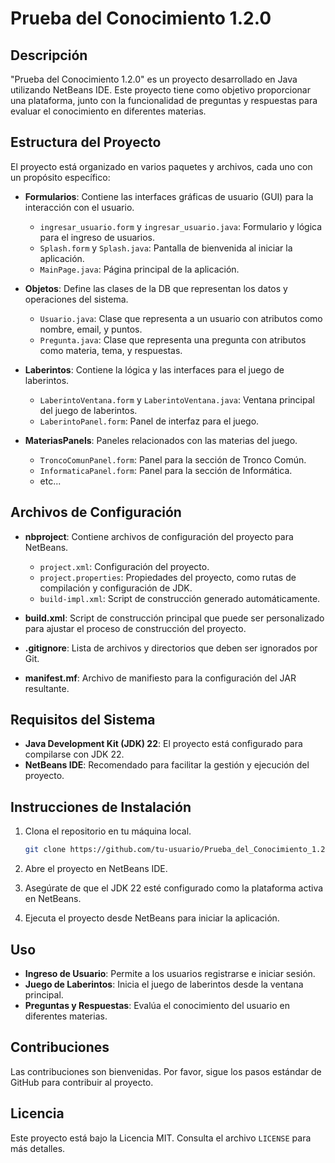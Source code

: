 # Prueba del Conocimiento 1.2.0

## Descripción

"Prueba del Conocimiento 1.2.0" es un proyecto desarrollado en Java utilizando NetBeans IDE. Este proyecto tiene como objetivo proporcionar una plataforma, junto con la funcionalidad de preguntas y respuestas para evaluar el conocimiento en diferentes materias.

## Estructura del Proyecto

El proyecto está organizado en varios paquetes y archivos, cada uno con un propósito específico:

- **Formularios**: Contiene las interfaces gráficas de usuario (GUI) para la interacción con el usuario.
  - `ingresar_usuario.form` y `ingresar_usuario.java`: Formulario y lógica para el ingreso de usuarios.
  - `Splash.form` y `Splash.java`: Pantalla de bienvenida al iniciar la aplicación.
  - `MainPage.java`: Página principal de la aplicación.

- **Objetos**: Define las clases de la DB que representan los datos y operaciones del sistema.
  - `Usuario.java`: Clase que representa a un usuario con atributos como nombre, email, y puntos.
  - `Pregunta.java`: Clase que representa una pregunta con atributos como materia, tema, y respuestas.

- **Laberintos**: Contiene la lógica y las interfaces para el juego de laberintos.
  - `LaberintoVentana.form` y `LaberintoVentana.java`: Ventana principal del juego de laberintos.
  - `LaberintoPanel.form`: Panel de interfaz para el juego.

- **MateriasPanels**: Paneles relacionados con las materias del juego.
  - `TroncoComunPanel.form`: Panel para la sección de Tronco Común.
  - `InformaticaPanel.form`: Panel para la sección de Informática.
  - etc...

## Archivos de Configuración

- **nbproject**: Contiene archivos de configuración del proyecto para NetBeans.
  - `project.xml`: Configuración del proyecto.
  - `project.properties`: Propiedades del proyecto, como rutas de compilación y configuración de JDK.
  - `build-impl.xml`: Script de construcción generado automáticamente.

- **build.xml**: Script de construcción principal que puede ser personalizado para ajustar el proceso de construcción del proyecto.

- **.gitignore**: Lista de archivos y directorios que deben ser ignorados por Git.

- **manifest.mf**: Archivo de manifiesto para la configuración del JAR resultante.

## Requisitos del Sistema

- **Java Development Kit (JDK) 22**: El proyecto está configurado para compilarse con JDK 22.
- **NetBeans IDE**: Recomendado para facilitar la gestión y ejecución del proyecto.

## Instrucciones de Instalación

1. Clona el repositorio en tu máquina local.
   ```bash
   git clone https://github.com/tu-usuario/Prueba_del_Conocimiento_1.2.git
   ```

2. Abre el proyecto en NetBeans IDE.

3. Asegúrate de que el JDK 22 esté configurado como la plataforma activa en NetBeans.

4. Ejecuta el proyecto desde NetBeans para iniciar la aplicación.

## Uso

- **Ingreso de Usuario**: Permite a los usuarios registrarse e iniciar sesión.
- **Juego de Laberintos**: Inicia el juego de laberintos desde la ventana principal.
- **Preguntas y Respuestas**: Evalúa el conocimiento del usuario en diferentes materias.

## Contribuciones

Las contribuciones son bienvenidas. Por favor, sigue los pasos estándar de GitHub para contribuir al proyecto.


## Licencia

Este proyecto está bajo la Licencia MIT. Consulta el archivo `LICENSE` para más detalles.
